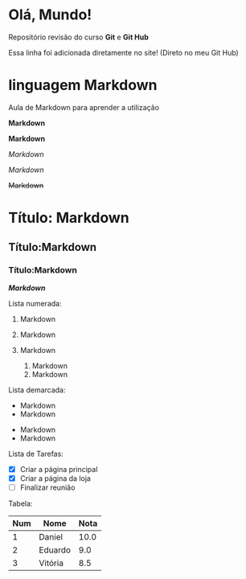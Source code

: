 # Olá, Mundo!
 Repositório revisão do curso **Git** e **Git Hub**

Essa linha foi adicionada diretamente no site! (Direto no meu Git Hub)

# linguagem Markdown
Aula de Markdown para aprender a utilização

**Markdown**

__Markdown__

*Markdown*

_Markdown_

~~Markdown~~

# Título: Markdown
## Título:Markdown
### Título:Markdown
__*Markdown*__

Lista numerada:

1. Markdown
1. Markdown

1. Markdown
   1. Markdown
   1. Markdown

Lista demarcada:

* Markdown
* Markdown
- Markdown
- Markdown

Lista de Tarefas:

- [X] Criar a página principal
- [x] Criar a página da loja
- [ ] Finalizar reunião

Tabela:

Num | Nome | Nota
---|---|---|
1| Daniel | 10.0
2| Eduardo | 9.0
3| Vitória | 8.5
